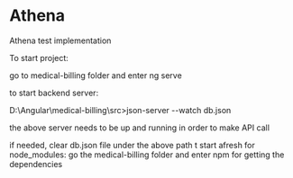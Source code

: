 # Athena
Athena test implementation

To start project:

go to medical-billing folder and enter ng serve

to start backend server:

D:\Angular\medical-billing\src>json-server --watch db.json

the above server needs to be up and running in order to make API call

if needed, clear db.json file under the above path t start afresh
for node_modules:
go the medical-billing folder and enter npm for getting the dependencies
